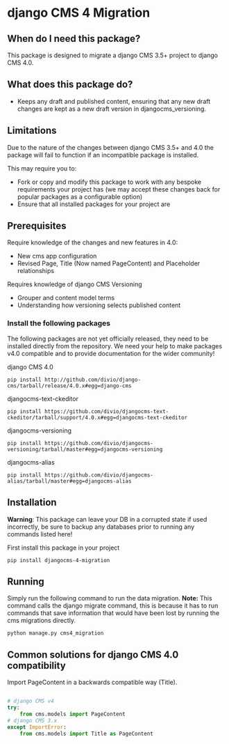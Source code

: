 # django CMS 4 Migration

## When do I need this package?
This package is designed to migrate a django CMS 3.5+ project to django CMS 4.0.

## What does this package do?
- Keeps any draft and published content, ensuring that any new draft changes are kept as a new draft version in djangocms_versioning. 

## Limitations
Due to the nature of the changes between django CMS 3.5+ and 4.0 the package will fail to function if an incompatible package is installed. 

This may require you to:
 - Fork or copy and modify this package to work with any bespoke requirements your project has (we may accept these changes back for popular packages as a configurable option)
 - Ensure that all installed packages for your project are 

## Prerequisites 
Require knowledge of the changes and new features in 4.0:
- New cms app configuration
- Revised Page, Title (Now named PageContent) and Placeholder relationships

Requires knowledge of django CMS Versioning
- Grouper and content model terms
- Understanding how versioning selects published content

### Install the following packages
The following packages are not yet officially released, they need to be installed directly from the repository. We need your help to make packages v4.0 compatible and to provide documentation for the wider community!

django CMS 4.0
```
pip install http://github.com/divio/django-cms/tarball/release/4.0.x#egg=django-cms
```

djangocms-text-ckeditor
```
pip install https://github.com/divio/djangocms-text-ckeditor/tarball/support/4.0.x#egg=djangocms-text-ckeditor
```

djangocms-versioning
```
pip install https://github.com/divio/djangocms-versioning/tarball/master#egg=djangocms-versioning
```

djangocms-alias
```
pip install https://github.com/divio/djangocms-alias/tarball/master#egg=djangocms-alias
```

## Installation
**Warning**: This package can leave your DB in a corrupted state if used incorrectly, be sure to backup any databases prior to running any commands listed here!

First install this package in your project
```
pip install djangocms-4-migration
```

## Running
Simply run the following command to run the data migration. 
**Note:** This command calls the django migrate command, this is because it has to run commands that save information that would have been lost by running the cms migrations directly.
```
python manage.py cms4_migration
```

## Common solutions for django CMS 4.0 compatibility

Import PageContent in a backwards compatible way (Title).
```python

# django CMS v4
try:
    from cms.models import PageContent
# django CMS 3.x
except ImportError:
    from cms.models import Title as PageContent
```
